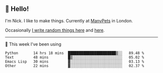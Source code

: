 ## 👋 Hello! 

I'm Nick. I like to make things. Currently at [ManyPets](https://manypets.com) in London.

Occasionally [I write random things here](https://nicksnell.com) and [here](https://twitter.com/nicksnell).

-------

🚀 This week I've been using

<!--START_SECTION:waka-->

```text
Python       14 hrs 18 mins  ██████████████████████▒░░   89.48 %
Text         48 mins         █▒░░░░░░░░░░░░░░░░░░░░░░░   05.02 %
Emacs Lisp   30 mins         ▓░░░░░░░░░░░░░░░░░░░░░░░░   03.13 %
Other        22 mins         ▓░░░░░░░░░░░░░░░░░░░░░░░░   02.37 %
```

<!--END_SECTION:waka-->
